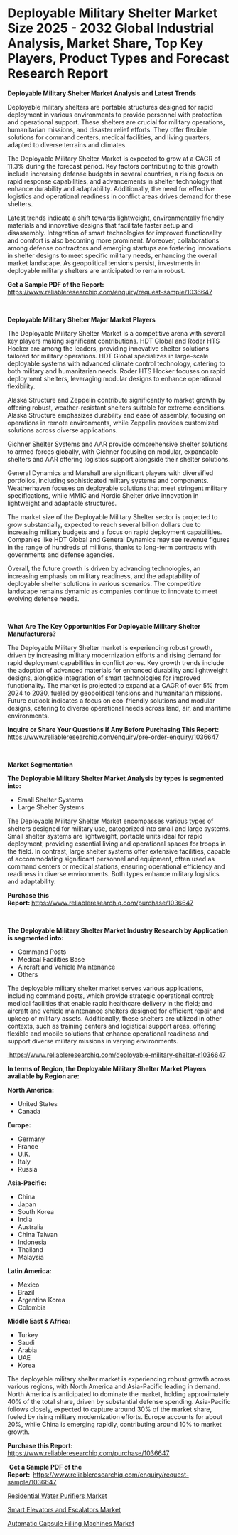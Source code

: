 <p><h1>Deployable Military Shelter Market Size 2025 - 2032 Global Industrial Analysis, Market Share, Top Key Players, Product Types and Forecast Research Report</h1></p><p><strong>Deployable Military Shelter Market Analysis and Latest Trends</strong></p>
<p><p>Deployable military shelters are portable structures designed for rapid deployment in various environments to provide personnel with protection and operational support. These shelters are crucial for military operations, humanitarian missions, and disaster relief efforts. They offer flexible solutions for command centers, medical facilities, and living quarters, adapted to diverse terrains and climates.</p><p>The Deployable Military Shelter Market is expected to grow at a CAGR of 11.3% during the forecast period. Key factors contributing to this growth include increasing defense budgets in several countries, a rising focus on rapid response capabilities, and advancements in shelter technology that enhance durability and adaptability. Additionally, the need for effective logistics and operational readiness in conflict areas drives demand for these shelters.</p><p>Latest trends indicate a shift towards lightweight, environmentally friendly materials and innovative designs that facilitate faster setup and disassembly. Integration of smart technologies for improved functionality and comfort is also becoming more prominent. Moreover, collaborations among defense contractors and emerging startups are fostering innovations in shelter designs to meet specific military needs, enhancing the overall market landscape. As geopolitical tensions persist, investments in deployable military shelters are anticipated to remain robust.</p></p>
<p><strong>Get a Sample PDF of the Report:&nbsp;</strong> <a href="https://www.reliableresearchiq.com/enquiry/request-sample/1036647?utm_campaign=1137&utm_medium=2&utm_source=Github&utm_content=ia&utm_term=17022025&utm_id=deployable-military-shelter">https://www.reliableresearchiq.com/enquiry/request-sample/1036647</a></p>
<p>&nbsp;</p>
<p><strong>Deployable Military Shelter Major Market Players</strong></p>
<p><p>The Deployable Military Shelter Market is a competitive arena with several key players making significant contributions. HDT Global and Roder HTS Hocker are among the leaders, providing innovative shelter solutions tailored for military operations. HDT Global specializes in large-scale deployable systems with advanced climate control technology, catering to both military and humanitarian needs. Roder HTS Hocker focuses on rapid deployment shelters, leveraging modular designs to enhance operational flexibility.</p><p>Alaska Structure and Zeppelin contribute significantly to market growth by offering robust, weather-resistant shelters suitable for extreme conditions. Alaska Structure emphasizes durability and ease of assembly, focusing on operations in remote environments, while Zeppelin provides customized solutions across diverse applications.</p><p>Gichner Shelter Systems and AAR provide comprehensive shelter solutions to armed forces globally, with Gichner focusing on modular, expandable shelters and AAR offering logistics support alongside their shelter solutions.</p><p>General Dynamics and Marshall are significant players with diversified portfolios, including sophisticated military systems and components. Weatherhaven focuses on deployable solutions that meet stringent military specifications, while MMIC and Nordic Shelter drive innovation in lightweight and adaptable structures.</p><p>The market size of the Deployable Military Shelter sector is projected to grow substantially, expected to reach several billion dollars due to increasing military budgets and a focus on rapid deployment capabilities. Companies like HDT Global and General Dynamics may see revenue figures in the range of hundreds of millions, thanks to long-term contracts with governments and defense agencies.</p><p>Overall, the future growth is driven by advancing technologies, an increasing emphasis on military readiness, and the adaptability of deployable shelter solutions in various scenarios. The competitive landscape remains dynamic as companies continue to innovate to meet evolving defense needs.</p></p>
<p>&nbsp;</p>
<p><strong>What Are The Key Opportunities For Deployable Military Shelter Manufacturers?</strong></p>
<p><p>The Deployable Military Shelter market is experiencing robust growth, driven by increasing military modernization efforts and rising demand for rapid deployment capabilities in conflict zones. Key growth trends include the adoption of advanced materials for enhanced durability and lightweight designs, alongside integration of smart technologies for improved functionality. The market is projected to expand at a CAGR of over 5% from 2024 to 2030, fueled by geopolitical tensions and humanitarian missions. Future outlook indicates a focus on eco-friendly solutions and modular designs, catering to diverse operational needs across land, air, and maritime environments.</p></p>
<p><strong>Inquire or Share Your Questions If Any Before Purchasing This Report:</strong> <a href="https://www.reliableresearchiq.com/enquiry/pre-order-enquiry/1036647?utm_campaign=1137&utm_medium=2&utm_source=Github&utm_content=ia&utm_term=17022025&utm_id=deployable-military-shelter">https://www.reliableresearchiq.com/enquiry/pre-order-enquiry/1036647</a></p>
<p>&nbsp;</p>
<p><strong>Market Segmentation</strong></p>
<p><strong>The Deployable Military Shelter Market Analysis by types is segmented into:</strong></p>
<p><ul><li>Small Shelter Systems</li><li>Large Shelter Systems</li></ul></p>
<p><p>The Deployable Military Shelter Market encompasses various types of shelters designed for military use, categorized into small and large systems. Small shelter systems are lightweight, portable units ideal for rapid deployment, providing essential living and operational spaces for troops in the field. In contrast, large shelter systems offer extensive facilities, capable of accommodating significant personnel and equipment, often used as command centers or medical stations, ensuring operational efficiency and readiness in diverse environments. Both types enhance military logistics and adaptability.</p></p>
<p><strong>Purchase this Report:&nbsp;</strong><a href="https://www.reliableresearchiq.com/purchase/1036647?utm_campaign=1137&utm_medium=2&utm_source=Github&utm_content=ia&utm_term=17022025&utm_id=deployable-military-shelter">https://www.reliableresearchiq.com/purchase/1036647</a></p>
<p>&nbsp;</p>
<p><strong>The Deployable Military Shelter Market Industry Research by Application is segmented into:</strong></p>
<p><ul><li>Command Posts</li><li>Medical Facilities Base</li><li>Aircraft and Vehicle Maintenance</li><li>Others</li></ul></p>
<p><p>The deployable military shelter market serves various applications, including command posts, which provide strategic operational control; medical facilities that enable rapid healthcare delivery in the field; and aircraft and vehicle maintenance shelters designed for efficient repair and upkeep of military assets. Additionally, these shelters are utilized in other contexts, such as training centers and logistical support areas, offering flexible and mobile solutions that enhance operational readiness and support diverse military missions in varying environments.</p></p>
<p><a href="https://www.reliableresearchiq.com/deployable-military-shelter-r1036647?utm_campaign=1137&utm_medium=2&utm_source=Github&utm_content=ia&utm_term=17022025&utm_id=deployable-military-shelter">&nbsp;https://www.reliableresearchiq.com/deployable-military-shelter-r1036647</a></p>
<p><strong>In terms of Region, the Deployable Military Shelter Market Players available by Region are:</strong></p>
<p>
    <p> <strong> North America: </strong>
        <ul>
            <li>United States</li>
            <li>Canada</li>
        </ul>
        </p> 
    <p> <strong> Europe: </strong>
        <ul>
            <li>Germany</li>
            <li>France</li>
            <li>U.K.</li>
            <li>Italy</li>
            <li>Russia</li>
        </ul>
        </p> 
    <p> <strong> Asia-Pacific: </strong>
        <ul>
            <li>China</li>
            <li>Japan</li>
            <li>South Korea</li>
            <li>India</li>
            <li>Australia</li>
            <li>China Taiwan</li>
            <li>Indonesia</li>
            <li>Thailand</li>
            <li>Malaysia</li>
        </ul>
        </p> 
    <p> <strong> Latin America: </strong>
        <ul>
            <li>Mexico</li>
            <li>Brazil</li>
            <li>Argentina Korea</li>
            <li>Colombia</li>
        </ul>
        </p> 
    <p> <strong> Middle East & Africa: </strong>
        <ul>
            <li>Turkey</li>
            <li>Saudi</li>
            <li>Arabia</li>
            <li>UAE</li>
            <li>Korea</li>
        </ul>
    </p>
    </p>
<p><p>The deployable military shelter market is experiencing robust growth across various regions, with North America and Asia-Pacific leading in demand. North America is anticipated to dominate the market, holding approximately 40% of the total share, driven by substantial defense spending. Asia-Pacific follows closely, expected to capture around 30% of the market share, fueled by rising military modernization efforts. Europe accounts for about 20%, while China is emerging rapidly, contributing around 10% to market growth.</p></p>
<p><strong>Purchase this Report: </strong><a href="https://www.reliableresearchiq.com/purchase/1036647?utm_campaign=1137&utm_medium=2&utm_source=Github&utm_content=ia&utm_term=17022025&utm_id=deployable-military-shelter">https://www.reliableresearchiq.com/purchase/1036647</a></p>
<p>&nbsp;<strong>Get a Sample PDF of the Report:&nbsp;&nbsp;</strong><a href="https://www.reliableresearchiq.com/enquiry/request-sample/1036647?utm_campaign=1137&utm_medium=2&utm_source=Github&utm_content=ia&utm_term=17022025&utm_id=deployable-military-shelter">https://www.reliableresearchiq.com/enquiry/request-sample/1036647</a></p>
<p><strong></strong></p>
<p><p><a href="https://github.com/sevitadwiani/Market-Research-Report-List-1/blob/main/residential-water-purifiers-market.md?utm_campaign=1137&utm_medium=2&utm_source=Github&utm_content=ia&utm_term=17022025&utm_id=deployable-military-shelter">Residential Water Purifiers Market</a></p><p><a href="https://github.com/enolvesey/Market-Research-Report-List-1/blob/main/smart-elevators-and-escalators-market.md?utm_campaign=1137&utm_medium=2&utm_source=Github&utm_content=ia&utm_term=17022025&utm_id=deployable-military-shelter">Smart Elevators and Escalators Market</a></p><p><a href="https://github.com/peggiputra7o/Market-Research-Report-List-1/blob/main/automatic-capsule-filling-machines-market.md?utm_campaign=1137&utm_medium=2&utm_source=Github&utm_content=ia&utm_term=17022025&utm_id=deployable-military-shelter">Automatic Capsule Filling Machines Market</a></p></p>